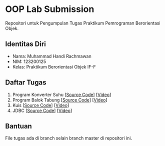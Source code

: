 # OOP Lab Submission

Repositori untuk Pengumpulan Tugas Praktikum Pemrograman Berorientasi Objek.

## Identitas Diri

- Nama: Muhammad Handi Rachmawan
- NIM: 123200125
- Kelas: Praktikum Berorientasi Objek IF-F

## Daftar Tugas

1. Program Konverter Suhu \[[Source Code](https://github.com/handirachmawan/oop-lab-submission/tree/01-konverter-suhu)\] \[[Video](https://youtu.be/E5FRTGqQIjY)\]
2. Program Balok Tabung \[[Source Code](https://github.com/handirachmawan/oop-lab-submission/tree/02-balok-tabung)\] \[[Video](https://youtu.be/e9B5YHp43tI)\]
3. Kuis \[[Source Code](https://github.com/handiism/oop-lab-submission/tree/03-quiz)\] \[[Video](https://www.youtube.com/watch?v=65Ww8CeAMY0)\]
4. JDBC \[[Source Code](https://github.com/handiism/oop-lab-submission/tree/04-jdbc)\] \[[Video](https://youtu.be/bY9dZ_YnpZY)\]

## Bantuan

File tugas ada di branch selain branch master di repositori ini.
